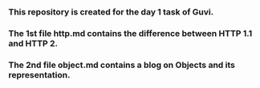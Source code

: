 ### This repository is created for the day 1 task of Guvi.
### The 1st file http.md contains the difference between HTTP 1.1 and HTTP 2.
### The 2nd file object.md contains a blog on Objects and its representation.
